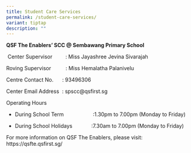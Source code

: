 ```yaml
---
title: Student Care Services
permalink: /student-care-services/
variant: tiptap
description: ""
---
```

<p><strong>QSF The Enablers’ SCC @ Sembawang Primary School</strong>
</p>
<p>&nbsp;Center Supervisor&nbsp;&nbsp;&nbsp;&nbsp;&nbsp;&nbsp;&nbsp;&nbsp;
: Miss Jayashree Jevina Sivarajah</p>
<p>Roving Supervisor&nbsp;&nbsp;&nbsp;&nbsp;&nbsp;&nbsp;&nbsp;&nbsp;&nbsp;
: Miss Hemalatha Palanivelu</p>
<p></p>
<p>Centre Contact No.&nbsp;&nbsp;&nbsp;&nbsp;&nbsp; : 93496306</p>
<p>Center Email Address&nbsp; : <a rel="noopener noreferrer nofollow" target="_blank">spscc@qsfirst.sg</a>
</p>
<p></p>
<p>Operating Hours</p>
<ul data-tight="true" class="tight">
<li>
<p>During School Term&nbsp;&nbsp;&nbsp;&nbsp;&nbsp; &nbsp;&nbsp;&nbsp;&nbsp;&nbsp;&nbsp;&nbsp;&nbsp;&nbsp;&nbsp;&nbsp;&nbsp;&nbsp;
:1.30pm to 7.00pm (Monday to Friday)</p>
</li>
<li>
<p>During School Holidays&nbsp;&nbsp;&nbsp;&nbsp;&nbsp;&nbsp;&nbsp;&nbsp;&nbsp;&nbsp;&nbsp;&nbsp;
:7.30am to 7.00pm (Monday to Friday)</p>
</li>
</ul>
<p>For more information on QSF The Enablers, please visit: <a rel="noopener noreferrer nofollow" target="_blank">https://qsfte.qsfirst.sg/</a>
</p>